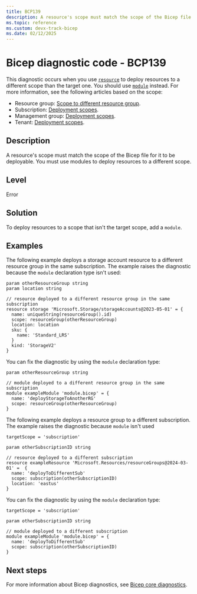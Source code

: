 ```yaml
---
title: BCP139
description: A resource's scope must match the scope of the Bicep file for it to be deployable. You must use modules to deploy resources to a different scope.
ms.topic: reference
ms.custom: devx-track-bicep
ms.date: 02/12/2025
---
```


# Bicep diagnostic code - BCP139

This diagnostic occurs when you use [`resource`](../file.md#resources) to deploy resources to a different scope than the target one. You should use [`module`](../file.md#modules) instead. For more information, see the following articles based on the scope:

- Resource group: [Scope to different resource group](../deploy-to-resource-group.md#scope-to-different-resource-group).
- Subscription: [Deployment scopes](../deploy-to-subscription.md#deployment-scopes).
- Management group: [Deployment scopes](../deploy-to-management-group.md#deployment-scopes).
- Tenant: [Deployment scopes](../deploy-to-tenant.md#deployment-scopes).

## Description

A resource's scope must match the scope of the Bicep file for it to be deployable. You must use modules to deploy resources to a different scope.

## Level

Error

## Solution

To deploy resources to a scope that isn't the target scope, add a `module`.

## Examples

The following example deploys a storage account resource to a different resource group in the same subscription. The example raises the diagnostic because the `module` declaration type isn't used:

```bicep
param otherResourceGroup string
param location string 

// resource deployed to a different resource group in the same subscription
resource storage 'Microsoft.Storage/storageAccounts@2023-05-01' = {
  name: uniqueString(resourceGroup().id)
  scope: resourceGroup(otherResourceGroup)
  location: location
  sku: {
    name: 'Standard_LRS'
  }
  kind: 'StorageV2'
}
```

You can fix the diagnostic by using the `module` declaration type:

```bicep
param otherResourceGroup string

// module deployed to a different resource group in the same subscription
module exampleModule 'module.bicep' = {
  name: 'deployStorageToAnotherRG'
  scope: resourceGroup(otherResourceGroup)
}
```

The following example deploys a resource group to a different subscription. The example raises the diagnostic because `module` isn't used

```bicep
targetScope = 'subscription'

param otherSubscriptionID string

// resource deployed to a different subscription
resource exampleResource 'Microsoft.Resources/resourceGroups@2024-03-01' =  {
  name: 'deployToDifferentSub'
  scope: subscription(otherSubscriptionID)
  location: 'eastus'
}
```

You can fix the diagnostic by using the `module` declaration type:

```bicep
targetScope = 'subscription'

param otherSubscriptionID string

// module deployed to a different subscription
module exampleModule 'module.bicep' = {
  name: 'deployToDifferentSub'
  scope: subscription(otherSubscriptionID)
}
```

## Next steps

For more information about Bicep diagnostics, see [Bicep core diagnostics](../bicep-core-diagnostics.md).
